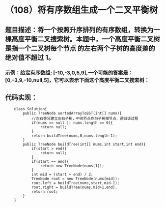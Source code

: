 # （108）将有序数组生成一个二叉平衡树
## 题目描述：将一个按照升序排列的有序数组，转换为一棵高度平衡二叉搜索树。本题中，一个高度平衡二叉树是指一个二叉树每个节点 的左右两个子树的高度差的绝对值不超过 1。
### 示例：给定有序数组: [-10,-3,0,5,9],一个可能的答案是：[0,-3,9,-10,null,5]，它可以表示下面这个高度平衡二叉搜索树：

## 代码实现：
```
    class Solution{
        public TreeNode sortedArrayToBST(int[] nums){
            //左右等分建立左右子树，中间节点作为子树根节点，递归该过程
            if(nums == null || nums.length == 0){
                return null;
            }
            return buildTree(nums,0,nums.length-1);
        }
        public TreeNode buildTree(int[] nums,int start,int end){
            if(start > end){
                return null;
            }
            if(start == end){
                return new TreeNode(nums[1]);
            }
            int mid = (start + end) / 2;
            TreeNode root = new TreeNode(nums[mid]);
            root.left = buildTree(nums,start,mid-1);
            root.right = buildTree(nums,mid+1,end);
            return root;
        }
    }
```